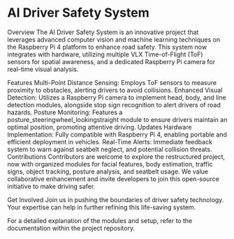 # AI Driver Safety System
Overview
The AI Driver Safety System is an innovative project that leverages advanced computer vision and machine learning techniques on the Raspberry Pi 4 platform to enhance road safety. This system now integrates with hardware, utilizing multiple VLX Time-of-Flight (ToF) sensors for spatial awareness, and a dedicated Raspberry Pi camera for real-time visual analysis.

Features
Multi-Point Distance Sensing: Employs ToF sensors to measure proximity to obstacles, alerting drivers to avoid collisions.
Enhanced Visual Detection: Utilizes a Raspberry Pi camera to implement head, body, and line detection modules, alongside stop sign recognition to alert drivers of road hazards.
Posture Monitoring: Features a posture_steeringwheel_lookingstraight module to ensure drivers maintain an optimal position, promoting attentive driving.
Updates
Hardware Implementation: Fully compatible with Raspberry Pi 4, enabling portable and efficient deployment in vehicles.
Real-Time Alerts: Immediate feedback system to warn against seatbelt neglect, and potential collision threats.
Contributions
Contributors are welcome to explore the restructured project, now with organized modules for facial features, body estimation, traffic signs, object tracking, posture analysis, and seatbelt usage. We value collaborative enhancement and invite developers to join this open-source initiative to make driving safer.

Get Involved
Join us in pushing the boundaries of driver safety technology. Your expertise can help in further refining this life-saving system.

For a detailed explanation of the modules and setup, refer to the documentation within the project repository.
